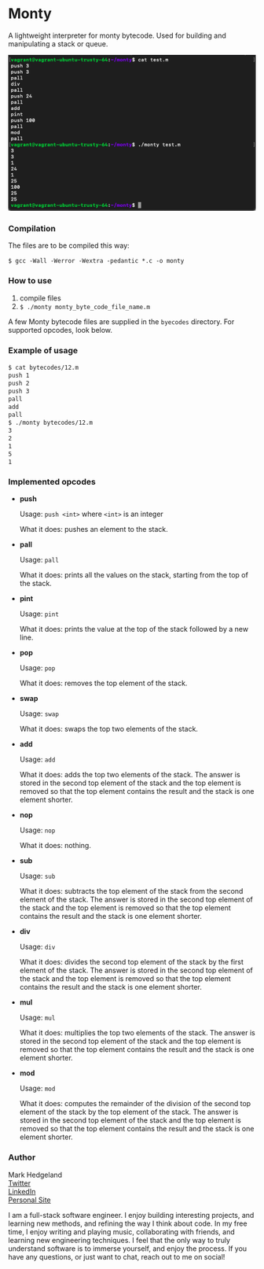 # Monty

A lightweight interpreter for monty bytecode. Used for building and manipulating a stack or queue.

![Monty Screenshot](/img/monty.png)

### Compilation

The files are to be compiled this way:
```
$ gcc -Wall -Werror -Wextra -pedantic *.c -o monty
```

### How to use
1. compile files
2. `$ ./monty monty_byte_code_file_name.m`

A few Monty bytecode files are supplied in the `byecodes` directory. For supported opcodes, look below.

### Example of usage

```
$ cat bytecodes/12.m
push 1
push 2
push 3
pall
add
pall
$ ./monty bytecodes/12.m
3
2
1
5
1
```

### Implemented opcodes
- **push**

  Usage: `push <int>` where `<int>` is an integer

  What it does: pushes an element to the stack.

- **pall**

  Usage: `pall`

  What it does: prints all the values on the stack, starting from the top of the stack.

- **pint**

  Usage: `pint`

  What it does: prints the value at the top of the stack followed by a new line.

- **pop**

  Usage: `pop`

  What it does: removes the top element of the stack.

- **swap**

  Usage: `swap`

  What it does: swaps the top two elements of the stack.

- **add**

  Usage: `add`

  What it does: adds the top two elements of the stack. The answer is stored in the second top element of the stack and the top element is removed so that the top element contains the result and the stack is one element shorter.

- **nop**

  Usage: `nop`

  What it does: nothing.

- **sub**

  Usage: `sub`

  What it does: subtracts the top element of the stack from the second element of the stack. The answer is stored in the second top element of the stack and the top element is removed so that the top element contains the result and the stack is one element shorter.

- **div**

  Usage: `div`

  What it does: divides the second top element of the stack by the first element of the stack. The answer is stored in the second top element of the stack and the top element is removed so that the top element contains the result and the stack is one element shorter.

- **mul**

  Usage: `mul`

  What it does: multiplies the top two elements of the stack. The answer is stored in the second top element of the stack and the top element is removed so that the top element contains the result and the stack is one element shorter.

- **mod**

  Usage: `mod`

  What it does: computes the remainder of the division of the second top element of the stack by the top element of the stack. The answer is stored in the second top element of the stack and the top element is removed so that the top element contains the result and the stack is one element shorter.

### Author
Mark Hedgeland  
[Twitter](https://twitter.com/markhedgeland)  
[LinkedIn](https://linkedin.com/in/markhedgeland)  
[Personal Site](http://markhedgeland.tech)  
  
I am a full-stack software engineer. I enjoy building interesting projects, and learning new methods, and refining the way I think about code. In my free time, I enjoy writing and playing music, collaborating with friends, and learning new engineering techniques. I feel that the only way to truly understand software is to immerse yourself, and enjoy the process. If you have any questions, or just want to chat, reach out to me on social!

